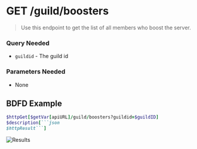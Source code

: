 # GET /guild/boosters
> Use this endpoint to get the list of all members who boost the server.

### Query Needed
* `guildid` - The guild id
### Parameters Needed
* None

## BDFD Example
````ruby
$httpGet[$getVar[apiURL]/guild/boosters?guildid=$guildID]
$description[```json
$httpResult```]
````
![Results](
https://cdn.discordapp.com/attachments/1055953726344540164/1076248294050758747/4tsika.png
)